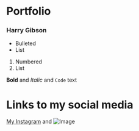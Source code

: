 # Portfolio
### Harry Gibson


- Bulleted
- List

1. Numbered
2. List

**Bold** and _Italic_ and `Code` text


# Links to my social media
[My Instagram](https://www.instagram.com/h.gibs0n/) and ![Image](https://www.google.com/search?q=instagram+logo&safe=strict&rlz=1C1GCEA_enGB883GB883&tbm=isch&source=iu&ictx=1&fir=4gmtYLucC3j-jM%253A%252CrkpVEHAk9o988M%252C_&vet=1&usg=AI4_-kSoTYhobDoUTst6oJw-1uU-qxlGnw&sa=X&ved=2ahUKEwik0MSVrvTmAhWTolwKHXzNDSUQ9QEwAHoECAkQLQ#imgrc=4gmtYLucC3j-jM:)
